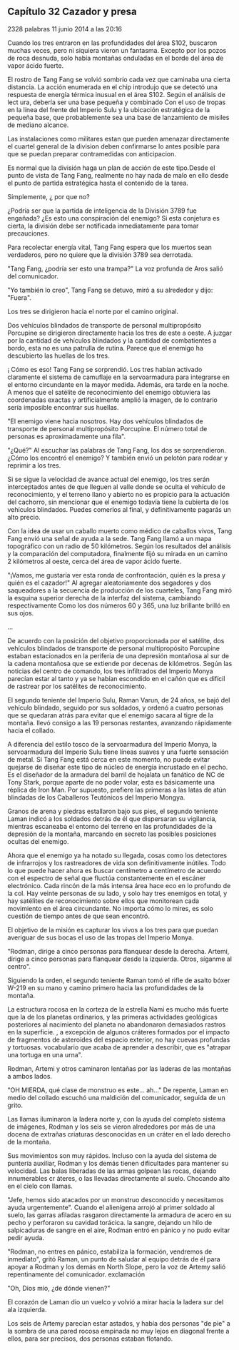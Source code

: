 
## Capítulo 32 Cazador y presa


2328 palabras
11 junio 2014 a las 20:16


Cuando los tres entraron en las profundidades del área S102, buscaron muchas veces, pero ni siquiera vieron un fantasma. Excepto por los pozos de roca desnuda, solo había montañas onduladas en el borde del área de vapor ácido fuerte.

El rostro de Tang Fang se volvió sombrío cada vez que caminaba una cierta distancia. La acción enumerada en el chip introdujo que se detectó una respuesta de energía térmica inusual en el área S102. Según el análisis de lect ura, debería ser una base pequeña y combinado Con el uso de tropas en la línea del frente del Imperio Sulu y la ubicación estratégica de la pequeña base, que probablemente sea una base de lanzamiento de misiles de mediano alcance.

Las instalaciones como militares estan que pueden amenazar directamente el cuartel general de la division deben confirmarse lo antes posible para que se puedan preparar contramedidas con anticipacion.

Es normal que la división haga un plan de acción de este tipo.Desde el punto de vista de Tang Fang, realmente no hay nada de malo en ello desde el punto de partida estratégica hasta el contenido de la tarea.

Simplemente, ¿ por que no?

¿Podría ser que la partida de inteligencia de la División 3789 fue engañada? ¿Es esto una conspiración del enemigo? Si esta conjetura es cierta, la división debe ser notificada inmediatamente para tomar precauciones.

Para recolectar energía vital, Tang Fang espera que los muertos sean verdaderos, pero no quiere que la división 3789 sea derrotada.

"Tang Fang, ¿podría ser esto una trampa?" La voz profunda de Aros salió del comunicador.

"Yo también lo creo", Tang Fang se detuvo, miró a su alrededor y dijo: "Fuera".

Los tres se dirigieron hacia el norte por el camino original.

Dos vehículos blindados de transporte de personal multipropósito Porcupine se dirigieron directamente hacia los tres de este a oeste. A juzgar por la cantidad de vehículos blindados y la cantidad de combatientes a bordo, esta no es una patrulla de rutina. Parece que el enemigo ha descubierto las huellas de los tres.

¡ Cómo es eso! Tang Fang se sorprendió. Los tres habían activado claramente el sistema de camuflaje en la servoarmadura para integrarse en el entorno circundante en la mayor medida. Además, era tarde en la noche. A menos que el satélite de reconocimiento del enemigo obtuviera las coordenadas exactas y artificialmente amplió la imagen, de lo contrario sería imposible encontrar sus huellas.

"El enemigo viene hacia nosotros. Hay dos vehículos blindados de transporte de personal multipropósito Porcupine. El número total de personas es aproximadamente una fila".

"¿Qué?" Al escuchar las palabras de Tang Fang, los dos se sorprendieron. ¿Cómo los encontró el enemigo? Y también envió un pelotón para rodear y reprimir a los tres.

Si se sigue la velocidad de avance actual del enemigo, los tres serán interceptados antes de que lleguen al valle donde se oculta el vehículo de reconocimiento, y el terreno llano y abierto no es propicio para la actuación del cachorro, sin mencionar que el enemigo todavía tiene la cubierta de los vehículos blindados. Puedes comerlos al final, y definitivamente pagarás un alto precio.

Con la idea de usar un caballo muerto como médico de caballos vivos, Tang Fang envió una señal de ayuda a la sede. Tang Fang llamó a un mapa topográfico con un radio de 50 kilómetros. Según los resultados del análisis y la comparación del computadora, finalmente fijó su mirada en un camino 2 kilómetros al oeste, cerca del área de vapor ácido fuerte.

"¡Vamos, me gustaría ver esta ronda de confrontación, quién es la presa y quién es el cazador!" Al agregar aleatoriamente dos segadores y dos saqueadores a la secuencia de producción de los cuarteles, Tang Fang miró la esquina superior derecha de la interfaz del sistema, cambiando respectivamente Como los dos números 60 y 365, una luz brillante brilló en sus ojos.

...

De acuerdo con la posición del objetivo proporcionada por el satélite, dos vehículos blindados de transporte de personal multipropósito Porcupine estaban estacionados en la periferia de una depresión montañosa al sur de la cadena montañosa que se extiende por decenas de kilómetros. Según las noticias del centro de comando, los tres infiltrados del Imperio Monya parecían estar al tanto y ya se habían escondido en el cañón que es difícil de rastrear por los satélites de reconocimiento.

El segundo teniente del Imperio Sulu, Raman Varun, de 24 años, se bajó del vehículo blindado, seguido por sus soldados, y ordenó a cuatro personas que se quedaran atrás para evitar que el enemigo sacara al tigre de la montaña. llevó consigo a las 19 personas restantes, avanzando rápidamente hacia el collado.

A diferencia del estilo tosco de la servoarmadura del Imperio Monya, la servoarmadura del Imperio Sulu tiene líneas suaves y una fuerte sensación de metal. Si Tang Fang está cerca en este momento, no puede evitar quejarse de diseñar este tipo de núcleo de energía incrustado en el pecho. Es el diseñador de la armadura del barril de hojalata un fanático de NC de Tony Stark, porque aparte de no poder volar, esta es básicamente una réplica de Iron Man. Por supuesto, prefiere las primeras a las latas de atún blindadas de los Caballeros Teutónicos del Imperio Mongya.

Granos de arena y piedras estallaron bajo sus pies, el segundo teniente Laman indicó a los soldados detrás de él que dispersaran su vigilancia, mientras escaneaba el entorno del terreno en las profundidades de la depresión de la montaña, marcando en secreto las posibles posiciones ocultas del enemigo.

Ahora que el enemigo ya ha notado su llegada, cosas como los detectores de infrarrojos y los rastreadores de vida son definitivamente inútiles. Todo lo que puede hacer ahora es buscar centímetro a centímetro de acuerdo con el espectro de señal que fluctúa constantemente en el escáner electrónico. Cada rincón de la más intensa área hace eco en lo profundo de la col. Hay veinte personas de su lado, y solo hay tres enemigos en total, y hay satélites de reconocimiento sobre ellos que monitorean cada movimiento en el área circundante. No importa cómo lo mires, es solo cuestión de tiempo antes de que sean encontró.

El objetivo de la misión es capturar los vivos a los tres para que puedan averiguar de sus bocas el uso de las tropas del Imperio Monya.

"Rodman, dirige a cinco personas para flanquear desde la derecha. Artemi, dirige a cinco personas para flanquear desde la izquierda. Otros, síganme al centro".

Siguiendo la orden, el segundo teniente Raman tomó el rifle de asalto bóxer W-219 en su mano y camino primero hacia las profundidades de la montaña.

La estructura rocosa en la corteza de la estrella Nami es mucho más fuerte que la de los planetas ordinarios, y las primeras actividades geológicas posteriores al nacimiento del planeta no abandonaron demasiados rastros en la superficie. , a excepción de algunos cráteres formados por el impacto de fragmentos de asteroides del espacio exterior, no hay cuevas profundas y tortuosas. vocabulario que acaba de aprender a describir, que es "atrapar una tortuga en una urna".

Rodman, Artemi y otros caminaron lentañas por las laderas de las montañas a ambos lados.

"OH MIERDA, qué clase de monstruo es este... ah..." De repente, Laman en medio del collado escuchó una maldición del comunicador, seguida de un grito.

Las llamas iluminaron la ladera norte y, con la ayuda del completo sistema de imágenes, Rodman y los seis se vieron alrededores por más de una docena de extrañas criaturas desconocidas en un cráter en el lado derecho de la montaña.

Sus movimientos son muy rápidos. Incluso con la ayuda del sistema de puntería auxiliar, Rodman y los demás tienen dificultades para mantener su velocidad. Las balas liberadas de las armas golpean las rocas, dejando innumerables cr áteres, o las llevadas directamente al suelo. Chocando alto en el cielo con llamas.

"Jefe, hemos sido atacados por un monstruo desconocido y necesitamos ayuda urgentemente". Cuando el alienígena arrojó al primer soldado al suelo, las garras afiladas rasgaron directamente la armadura de acero en su pecho y perforaron su cavidad torácica. la sangre, dejando un hilo de salpicaduras de sangre en el aire, Rodman entró en pánico y no pudo evitar pedir ayuda.

"Rodman, no entres en pánico, estabiliza la formación, vendremos de inmediato", gritó Raman, un punto de saludar al equipo detrás de él para apoyar a Rodman y los demás en North Slope, pero la voz de Artemy salió repentinamente del comunicador. exclamación

"Oh, Dios mío, ¿de dónde vienen?"

El corazón de Laman dio un vuelco y volvió a mirar hacia la ladera sur del ala izquierda.

Los seis de Artemy parecían estar astados, y había dos personas "de pie" a la sombra de una pared rocosa empinada no muy lejos en diagonal frente a ellos, para ser precisos, dos personas estaban flotando.
